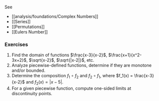 ---
---

See
- [[analysis/foundations/Complex Numbers]]
- [[Series]]
- [[Permutations]]
- [[Eulers Number]]

### Exercises

1. Find the domain of functions $\frac{x-3}{x-2}$, $\frac{x+1}{x^2-3x+2}$, $\sqrt{x-2}$, $\sqrt{|x-2|}$, etc.
2. Analyze piecewise-defined functions, determine if they are monotone and/or bounded.
3. Determine the composition $f_1 \circ f_2$ and $f_2 \circ f_1$, where $f_1(x) = \frac{x-3}{x-2}$ and $f_2(x) = |x-5|$.
4. For a given piecewise function, compute one-sided limits at discontinuity points.
